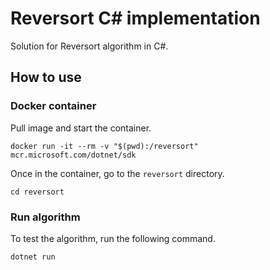 # Reversort C# implementation

Solution for Reversort algorithm in C#.

## How to use
### Docker container

Pull image and start the container.
```
docker run -it --rm -v "$(pwd):/reversort" mcr.microsoft.com/dotnet/sdk 

```
Once in the container, go to the ```reversort``` directory.

```
cd reversort
```

### Run algorithm
To test the algorithm, run the following command.

```
dotnet run
```